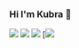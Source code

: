 ### Hi I'm Kubra 👋


[![](https://img.shields.io/badge/LinkedIn-%230077B5.svg?&style=flat&logo=linkedin&logoColor=white)](https://www.linkedin.com/in/hatice-kubra-kucukkartal/)
[![](https://img.shields.io/badge/Kaggle-%2312100E.svg?&style=flat?labelColor=blue?color=blue&logo=kaggle&logoColor=blue)](https://www.kaggle.com/hkubra)
[![](https://img.shields.io/badge/Email-haticekubra26%40gmail.com-red)](mailto:haticekubra26@gmail.com) 
[![](https://komarev.com/ghpvc/?username=hkubrakkartaln&color=FFA500&label=Profile+views)


<!--
**hkubrakkartal/hkubrakkartal** is a ✨ _special_ ✨ repository because its `README.md` (this file) appears on your GitHub profile.

Here are some ideas to get you started:

- 🔭 I’m currently working on ...
- 🌱 I’m currently learning ...
- 👯 I’m looking to collaborate on ...
- 🤔 I’m looking for help with ...
- 💬 Ask me about ...
- 📫 How to reach me: ... 
- 😄 Pronouns: ...
- ⚡ Fun fact: ...
-->
